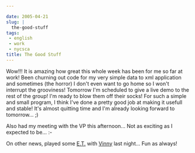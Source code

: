 ```yaml
---

date: 2005-04-21
slug: |
  the-good-stuff
tags:
 - english
 - work
 - nycsca
title: The Good Stuff
---
```


Wow!!! It is amazing how great this whole week has been for me so far at
work! Been churning out code for my very simple data to xml application
and sometimes (the horror) I don't even want to go home so I won't
interrupt the grooviness! Tomorrow I'm scheduled to give a live demo to
the rest of the group! I'm ready to blow them off their socks! For such
a simple and small program, I think I've done a pretty good job at
making it usefull and stable! It's almost quitting time and I'm already
looking forward to tomorrow... ;)

Also had my meeting with the VP this afternoon... Not as exciting as I
expected to be... :-

On other news, played some [E.T.](http://www.enemy-territory.com) with
[Vinny](http://www.supertoadman.com/cs/blogs/supertoadman/default.aspx)
last night... Fun as always!
